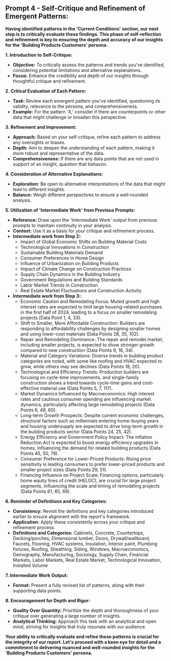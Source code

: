 ## **Prompt 4 - Self-Critique and Refinement of Emergent Patterns:**

**Having identified patterns in the 'Current Conditions' section, our next step is to critically evaluate these findings. This phase of self-reflection and refinement is key to ensuring the depth and accuracy of our insights for the 'Building Products Customers' persona.**

**1. Introduction to Self-Critique:**
   - **Objective:** To critically assess the patterns and trends you've identified, considering potential limitations and alternative explanations.
   - **Focus:** Enhance the credibility and depth of our insights through thoughtful critique and refinement.

**2. Critical Evaluation of Each Pattern:**
   - **Task:** Review each emergent pattern you've identified, questioning its validity, relevance to the persona, and comprehensiveness.
   - **Example:** For the pattern 'X,' consider if there are counterpoints or other data that might challenge or broaden this perspective. 

**3. Refinement and Improvement:**
   - **Approach:** Based on your self-critique, refine each pattern to address any oversights or biases.
   - **Depth:** Aim to deepen the understanding of each pattern, making it more robust and representative of the data.
   - **Comprehensiveness:** If there are any data points that are not used in support of an insight, question that behavior.

**4. Consideration of Alternative Explanations:**
   - **Exploration:** Be open to alternative interpretations of the data that might lead to different insights.
   - **Balance:** Weigh different perspectives to ensure a well-rounded analysis.

**5. Utilization of 'Intermediate Work' from Previous Prompts:**
   - **Reference:** Draw upon the 'Intermediate Work' output from previous prompts to maintain continuity in your analysis.
   - **Context:** Use it as a basis for your critique and refinement process.
   - **Intermediate work from Step 2:**: 
     - Impact of Global Economic Shifts on Building Material Costs
     - Technological Innovations in Construction
     - Sustainable Building Materials Demand
     - Consumer Preferences in Home Design
     - Influence of Urbanization on Building Products
     - Impact of Climate Change on Construction Practices
     - Supply Chain Dynamics in the Building Industry
     - Government Regulations and Building Standards
     - Labor Market Trends in Construction
     - Real Estate Market Fluctuations and Construction Activity
   - **Intermediate work from Step 3:**: 
     - Economic Caution and Remodeling Focus: Muted growth and high interest rates are expected to limit large housing-related purchases in the first half of 2024, leading to a focus on smaller remodeling projects (Data Point 1, 4, 33).
     - Shift to Smaller, More Affordable Construction: Builders are responding to affordability challenges by designing smaller homes and using lower-cost materials (Data Points 28, 35, 102).
     - Repair and Remodeling Dominance: The repair and remodel market, including smaller projects, is expected to show stronger growth compared to new construction (Data Points 9, 16, 34).
     - Material and Category Variations: Diverse trends in building product categories are noted, with some like roofing and HVAC expected to grow, while others may see declines (Data Points 18, 20).
     - Technological and Efficiency Trends: Production builders are focusing on cycle-time improvements, and single-family construction shows a trend towards cycle-time gains and cost-effective material use (Data Points 5, 7, 117).
     - Market Dynamics Influenced by Macroeconomics: High interest rates and cautious consumer spending are influencing market dynamics, particularly affecting large remodeling projects (Data Points 6, 48, 60).
     - Long-term Growth Prospects: Despite current economic challenges, structural factors such as millennials entering home-buying years and housing undersupply are expected to drive long-term growth in the building products sector (Data Points 24, 25, 42).
     - Energy Efficiency and Government Policy Impact: The Inflation Reduction Act is expected to boost energy efficiency upgrades in homes, influencing the demand for related building products (Data Points 45, 50, 78).
     - Consumer Preference for Lower-Priced Products: Rising price sensitivity is leading consumers to prefer lower-priced products and smaller project sizes (Data Points 29, 51).
     - Financing Influence on Project Scale: Financing options, particularly home equity lines of credit (HELOC), are crucial for large project segments, influencing the scale and timing of remodeling projects (Data Points 61, 65, 66).

**6. Reminder of Definitions and Key Categories:**
   - **Consistency:** Revisit the definitions and key categories introduced earlier to ensure alignment with the report's framework.
   - **Application:** Apply these consistently across your critique and refinement process.
   - **Definitions and Categories:** Cabinets, Concrete, Countertops, Decking/porches, Dimensional lumber, Doors, Drywall/wallboard, Faucets, Flooring, HVAC systems, Insulation, Interior paint, Plumbing fixtures, Roofing, Sheathing, Siding, Windows, Macroeconomics, Demography, Manufacturing, Sociology, Supply Chain, Financial Markets, Labor Markets, Real Estate Market, Technological Innovation, Installed Volume

**7. Intermediate Work Output:**
   - **Format:** Present a fully revised list of patterns, along with their supporting data points.

**8. Encouragement for Depth and Rigor:**
   - **Quality Over Quantity:** Prioritize the depth and thoroughness of your critique over generating a large number of insights.
   - **Analytical Thinking:** Approach this task with an analytical and open mind, striving for insights that truly resonate with our audience.

**Your ability to critically evaluate and refine these patterns is crucial for the integrity of our report. Let's proceed with a keen eye for detail and a commitment to delivering nuanced and well-rounded insights for the 'Building Products Customers' persona.**